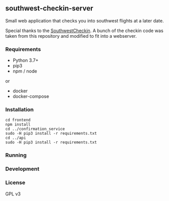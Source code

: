 southwest-checkin-server
---
Small web application that checks you into southwest flights at a later date.

Special thanks to the [SouthwestCheckin](https://github.com/pyro2927/SouthwestCheckin). A bunch of the checkin code
was taken from this repository and modified to fit into a webserver.

### Requirements

* Python 3.7+
* pip3
* npm / node

or

* docker
* docker-compose

### Installation

```
cd frontend
npm install
cd ../confirmation_service
sudo -H pip3 install -r requirements.txt
cd ../api
sudo -H pip3 install -r requirements.txt
```

### Running


### Development


### License

GPL v3

